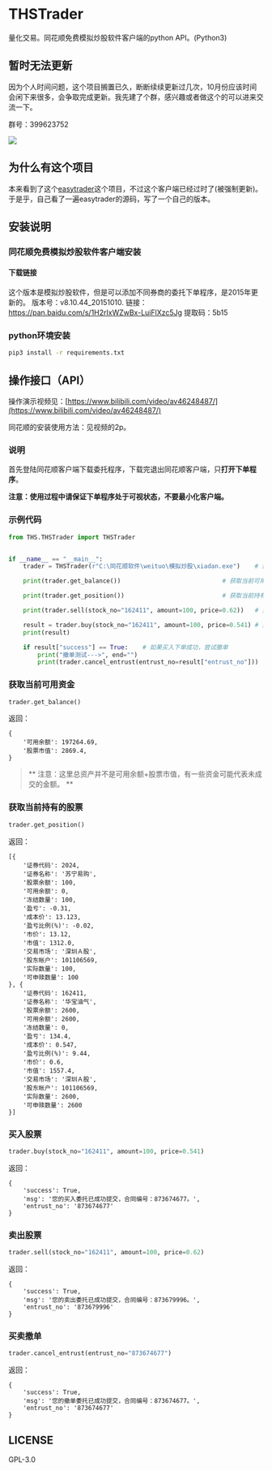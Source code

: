 # THSTrader
量化交易。同花顺免费模拟炒股软件客户端的python API。(Python3)

## 暂时无法更新
因为个人时间问题，这个项目搁置已久，断断续续更新过几次，10月份应该时间会闲下来很多，会争取完成更新。我先建了个群，感兴趣或者做这个的可以进来交流一下。

群号：399623752

![](qq_group.jpeg)


## 为什么有这个项目
本来看到了这个[easytrader](https://github.com/shidenggui/easytrader)这个项目，不过这个客户端已经过时了(被强制更新)。于是乎，自己看了一遍easytrader的源码，写了一个自己的版本。

## 安装说明
### 同花顺免费模拟炒股软件客户端安装
#### 下载链接
这个版本是模拟炒股软件，但是可以添加不同券商的委托下单程序，是2015年更新的。
版本号：v8.10.44_20151010.
链接：https://pan.baidu.com/s/1H2rIxWZwBx-LuiFlXzc5Jg 提取码：5b15

### python环境安装
``` bash
pip3 install -r requirements.txt
```

## 操作接口（API）
操作演示视频见：[https://www.bilibili.com/video/av46248487/](https://www.bilibili.com/video/av46248487/)

同花顺的安装使用方法：见视频的2p。

### 说明
首先登陆同花顺客户端下载委托程序，下载完退出同花顺客户端，只**打开下单程序**。

**注意：使用过程中请保证下单程序处于可视状态，不要最小化客户端。**

### 示例代码
``` python
from THS.THSTrader import THSTrader


if __name__ == "__main__":
    trader = THSTrader(r"C:\同花顺软件\weituo\模拟炒股\xiadan.exe")    # 连接客户端

    print(trader.get_balance())                            # 获取当前可用资金

    print(trader.get_position())                           # 获取当前持有的股票

    print(trader.sell(stock_no="162411", amount=100, price=0.62))   # 卖出股票

    result = trader.buy(stock_no="162411", amount=100, price=0.541) # 买入股票
    print(result)

    if result["success"] == True:	 # 如果买入下单成功，尝试撤单
        print("撤单测试--->", end="")
        print(trader.cancel_entrust(entrust_no=result["entrust_no"]))
```

### 获取当前可用资金
``` python
trader.get_balance()
```
返回：
```
{
	'可用余额': 197264.69,
	'股票市值': 2869.4,
}
```
> ** 注意：这里总资产并不是可用余额+股票市值，有一些资金可能代表未成交的金额。 **
### 获取当前持有的股票
``` python
trader.get_position()
```
返回：
```
[{
	'证券代码': 2024,
	'证券名称': '苏宁易购',
	'股票余额': 100,
	'可用余额': 0,
	'冻结数量': 100,
	'盈亏': -0.31,
	'成本价': 13.123,
	'盈亏比例(%)': -0.02,
	'市价': 13.12,
	'市值': 1312.0,
	'交易市场': '深圳Ａ股',
	'股东帐户': 101106569,
	'实际数量': 100,
	'可申赎数量': 100
}, {
	'证券代码': 162411,
	'证券名称': '华宝油气',
	'股票余额': 2600,
	'可用余额': 2600,
	'冻结数量': 0,
	'盈亏': 134.4,
	'成本价': 0.547,
	'盈亏比例(%)': 9.44,
	'市价': 0.6,
	'市值': 1557.4,
	'交易市场': '深圳Ａ股',
	'股东帐户': 101106569,
	'实际数量': 2600,
	'可申赎数量': 2600
}]
```

### 买入股票
``` python
trader.buy(stock_no="162411", amount=100, price=0.541)
```
返回：
```
{
	'success': True,
	'msg': '您的买入委托已成功提交，合同编号：873674677。',
	'entrust_no': '873674677'
}
```

### 卖出股票
``` python
trader.sell(stock_no="162411", amount=100, price=0.62)
```
返回：
```
{
	'success': True,
	'msg': '您的卖出委托已成功提交，合同编号：873679996。',
	'entrust_no': '873679996'
}
```


### 买卖撤单
``` python
trader.cancel_entrust(entrust_no="873674677")
```
返回：
```
{
	'success': True,
	'msg': '您的撤单委托已成功提交，合同编号：873674677。',
	'entrust_no': '873674677'
}
```

## LICENSE
GPL-3.0
